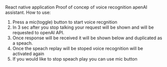 React native application
Proof of concep of voice recognition  apenAI  assistant.
How to use:
1. Press a mic(toggle) button  to start voice recgnition
2. In 3 sec after you stop talking your request  will be shown and will be requested to openAI API.
3. Once response will be received  it will be shown below and duplicated as a speach.
4. Once the speach replay will be stoped voice recognition will be activated again
5. If you would like to stop speach play you can use mic button
